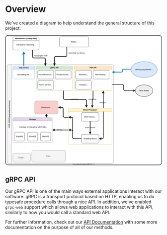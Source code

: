 # Overview

We've created a diagram to help understand the general structure of this project:

[![techstack](./techstack.drawio.svg)](./techstack.drawio.svg)

## gRPC API

Our gRPC API is one of the main ways external applications interact with our software. gRPC is a transport protocol based on HTTP, enabling us to do typesafe procedure calls through a nice API. In addition, we've enabled `grpc-web` support which allows web applications to interact with this API, similarly to how you would call a standard web API.

For further information, check out our [API Documentation](./rpc-api.md) with some more documentation on the purpose of all of our methods.
